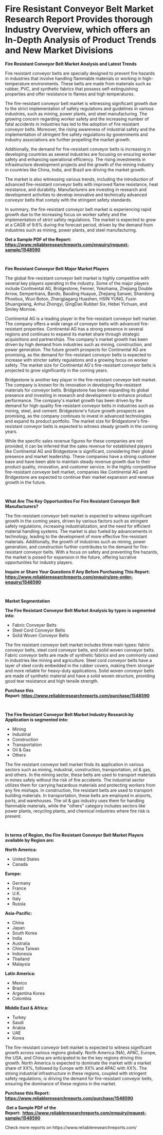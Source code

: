 <p><h1>Fire Resistant Conveyor Belt Market Research Report Provides thorough Industry Overview, which offers an In-Depth Analysis of Product Trends and New Market Divisions</h1></p><p><strong>Fire Resistant Conveyor Belt Market Analysis and Latest Trends</strong></p>
<p><p>Fire resistant conveyor belts are specially designed to prevent fire hazards in industries that involve handling flammable materials or working in high-temperature environments. These belts are made from materials such as rubber, PVC, and synthetic fabrics that possess self-extinguishing properties and offer resistance to flames and high temperatures.</p><p>The fire-resistant conveyor belt market is witnessing significant growth due to the strict implementation of safety regulations and guidelines in various industries, such as mining, power plants, and steel manufacturing. The growing concern regarding worker safety and the increasing number of fatal accidents in industries has led to the adoption of fire resistant conveyor belts. Moreover, the rising awareness of industrial safety and the implementation of stringent fire safety regulations by governments and industry associations are further propelling the market growth.</p><p>Additionally, the demand for fire-resistant conveyor belts is increasing in developing countries as several industries are focusing on ensuring worker safety and enhancing operational efficiency. The rising investments in infrastructure development projects and the growth of the mining industry in countries like China, India, and Brazil are driving the market growth.</p><p>The market is also witnessing various trends, including the introduction of advanced fire-resistant conveyor belts with improved flame resistance, heat resistance, and durability. Manufacturers are investing in research and development activities to develop innovative and technically advanced conveyor belts that comply with the stringent safety standards.</p><p>In summary, the fire-resistant conveyor belt market is experiencing rapid growth due to the increasing focus on worker safety and the implementation of strict safety regulations. The market is expected to grow at a CAGR of 9.6% during the forecast period, driven by the demand from industries such as mining, power plants, and steel manufacturing.</p></p>
<p><strong>Get a Sample PDF of the Report:&nbsp; <a href="https://www.reliableresearchreports.com/enquiry/request-sample/1548590">https://www.reliableresearchreports.com/enquiry/request-sample/1548590</a></strong></p>
<p>&nbsp;</p>
<p><strong>Fire Resistant Conveyor Belt Major Market Players</strong></p>
<p><p>The global fire-resistant conveyor belt market is highly competitive with several key players operating in the industry. Some of the major players include Continental AG, Bridgestone, Fenner, Yokohama, Zhejiang Double Arrow, Sempertrans, Bando, Baoding Huayue, Zhejiang Sanwei, Shandong Phoebus, Wuxi Boton, Zhangjiagang Huashen, HSIN YUNG, Fuxin Shuangxiang, Anhui Zhongyi, QingDao Rubber Six, Hebei Yichuan, and Smiley Monroe.</p><p>Continental AG is a leading player in the fire-resistant conveyor belt market. The company offers a wide range of conveyor belts with advanced fire-resistant properties. Continental AG has a strong presence in several regions and continues to expand its market share through strategic acquisitions and partnerships. The company's market growth has been driven by high demand from industries such as mining, construction, and power generation. The future growth prospects for Continental AG are promising, as the demand for fire-resistant conveyor belts is expected to increase with stricter safety regulations and a growing focus on worker safety. The market size for Continental AG's fire-resistant conveyor belts is projected to grow significantly in the coming years.</p><p>Bridgestone is another key player in the fire-resistant conveyor belt market. The company is known for its innovation in developing fire-resistant materials for conveyor belts. Bridgestone has been expanding its global presence and investing in research and development to enhance product performance. The company's market growth has been driven by the demand for high-quality fire-resistant conveyor belts in industries such as mining, steel, and cement. Bridgestone's future growth prospects are promising, as the company continues to invest in advanced technologies and expand its product portfolio. The market size for Bridgestone's fire-resistant conveyor belts is expected to witness steady growth in the coming years.</p><p>While the specific sales revenue figures for these companies are not provided, it can be inferred that the sales revenue for established players like Continental AG and Bridgestone is significant, considering their global presence and market leadership. These companies have a strong customer base and have been able to maintain steady revenue growth due to their product quality, innovation, and customer service. In the highly competitive fire-resistant conveyor belt market, companies like Continental AG and Bridgestone are expected to continue their market expansion and revenue growth in the future.</p></p>
<p>&nbsp;</p>
<p><strong>What Are The Key Opportunities For Fire Resistant Conveyor Belt Manufacturers?</strong></p>
<p><p>The fire-resistant conveyor belt market is expected to witness significant growth in the coming years, driven by various factors such as stringent safety regulations, increasing industrialization, and the need for efficient material handling systems. The market is also fueled by advancements in technology, leading to the development of more effective fire-resistant materials. Additionally, the growth of industries such as mining, power generation, and construction further contributes to the demand for fire-resistant conveyor belts. With a focus on safety and preventing fire hazards, the market is poised for expansion in the future, offering lucrative opportunities for industry players.</p></p>
<p><strong>Inquire or Share Your Questions If Any Before Purchasing This Report: <a href="https://www.reliableresearchreports.com/enquiry/pre-order-enquiry/1548590">https://www.reliableresearchreports.com/enquiry/pre-order-enquiry/1548590</a></strong></p>
<p>&nbsp;</p>
<p><strong>Market Segmentation</strong></p>
<p><strong>The Fire Resistant Conveyor Belt Market Analysis by types is segmented into:</strong></p>
<p><ul><li>Fabric Conveyer Belts</li><li>Steel Cord Conveyor Belts</li><li>Solid Woven Conveyor Belts</li></ul></p>
<p><p>The fire resistant conveyor belt market includes three main types: fabric conveyor belts, steel cord conveyor belts, and solid woven conveyor belts. Fabric conveyor belts are made of synthetic fabrics and are commonly used in industries like mining and agriculture. Steel cord conveyor belts have a layer of steel cords embedded in the rubber covers, making them stronger and more reliable for heavy-duty applications. Solid woven conveyor belts are made of synthetic material and have a solid woven structure, providing good tear resistance and high tensile strength.</p></p>
<p><strong>Purchase this Report:&nbsp;<a href="https://www.reliableresearchreports.com/purchase/1548590">https://www.reliableresearchreports.com/purchase/1548590</a></strong></p>
<p>&nbsp;</p>
<p><strong>The Fire Resistant Conveyor Belt Market Industry Research by Application is segmented into:</strong></p>
<p><ul><li>Mining</li><li>Industrial</li><li>Construction</li><li>Transportation</li><li>Oil & Gas</li><li>Others</li></ul></p>
<p><p>The fire resistant conveyor belt market finds its application in various sectors such as mining, industrial, construction, transportation, oil & gas, and others. In the mining sector, these belts are used to transport materials in mines safely without the risk of fire accidents. The industrial sector utilizes them for carrying hazardous materials and protecting workers from any fire mishaps. In construction, fire resistant belts are used to transport building materials. In transportation, these belts are employed in airports, ports, and warehouses. The oil & gas industry uses them for handling flammable materials, while the "others" category includes sectors like power plants, recycling plants, and chemical industries where fire risk is present.</p></p>
<p>&nbsp;</p>
<p><strong>In terms of Region, the Fire Resistant Conveyor Belt Market Players available by Region are:</strong></p>
<p>
    <p> <strong> North America: </strong>
        <ul>
            <li>United States</li>
            <li>Canada</li>
        </ul>
        </p> 
    <p> <strong> Europe: </strong>
        <ul>
            <li>Germany</li>
            <li>France</li>
            <li>U.K.</li>
            <li>Italy</li>
            <li>Russia</li>
        </ul>
        </p> 
    <p> <strong> Asia-Pacific: </strong>
        <ul>
            <li>China</li>
            <li>Japan</li>
            <li>South Korea</li>
            <li>India</li>
            <li>Australia</li>
            <li>China Taiwan</li>
            <li>Indonesia</li>
            <li>Thailand</li>
            <li>Malaysia</li>
        </ul>
        </p> 
    <p> <strong> Latin America: </strong>
        <ul>
            <li>Mexico</li>
            <li>Brazil</li>
            <li>Argentina Korea</li>
            <li>Colombia</li>
        </ul>
        </p> 
    <p> <strong> Middle East & Africa: </strong>
        <ul>
            <li>Turkey</li>
            <li>Saudi</li>
            <li>Arabia</li>
            <li>UAE</li>
            <li>Korea</li>
        </ul>
    </p>
    </p>
<p><p>The fire-resistant conveyor belt market is expected to witness significant growth across various regions globally. North America (NA), APAC, Europe, the USA, and China are anticipated to be the key regions driving this growth. North America is expected to dominate the market with a market share of XX%, followed by Europe with XX% and APAC with XX%. The strong industrial infrastructure in these regions, coupled with stringent safety regulations, is driving the demand for fire-resistant conveyor belts, ensuring the dominance of these regions in the market.</p></p>
<p><strong>Purchase this Report: <a href="https://www.reliableresearchreports.com/purchase/1548590">https://www.reliableresearchreports.com/purchase/1548590</a></strong></p>
<p>&nbsp;<strong>Get a Sample PDF of the Report:&nbsp;&nbsp;<a href="https://www.reliableresearchreports.com/enquiry/request-sample/1548590">https://www.reliableresearchreports.com/enquiry/request-sample/1548590</a></strong></p>
<p><strong></strong></p>
<p>Check more reports on https://www.reliableresearchreports.com/</p>